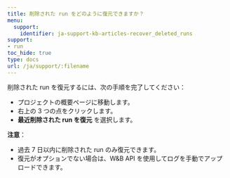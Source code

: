 ```yaml
---
title: 削除された run をどのように復元できますか？
menu:
  support:
    identifier: ja-support-kb-articles-recover_deleted_runs
support:
- run
toc_hide: true
type: docs
url: /ja/support/:filename
---
```


削除された run を復元するには、次の手順を完了してください：

- プロジェクトの概要ページに移動します。
- 右上の 3 つの点をクリックします。
- **最近削除された run を復元** を選択します。

**注意**：
- 過去 7 日以内に削除された run のみ復元できます。
- 復元がオプションでない場合は、W&B API を使用してログを手動でアップロードできます。